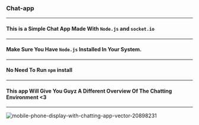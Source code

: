 ### Chat-app
-----------------------------------------------------------------------------------------------------------------------------------------------------------------------------------
#### This is a Simple Chat App Made With `Node.js` and `socket.io`
-----------------------------------------------------------------------------------------------------------------------------------------------------------------------------------
#### Make Sure You Have `Node.js` Installed In Your System. 
-----------------------------------------------------------------------------------------------------------------------------------------------------------------------------------
#### No Need To Run `npm` install
-----------------------------------------------------------------------------------------------------------------------------------------------------------------------------------
#### This app Will Give You Guyz A Different Overview Of The Chatting Environment <3
-----------------------------------------------------------------------------------------------------------------------------------------------------------------------------------

![mobile-phone-display-with-chatting-app-vector-20898231](https://user-images.githubusercontent.com/53190535/135620945-1ed74b4a-4f2c-4651-a3e5-adfa425ae942.jpg)

